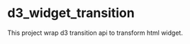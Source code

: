 d3_widget_transition
====================

This project wrap d3 transition api to transform html widget.

